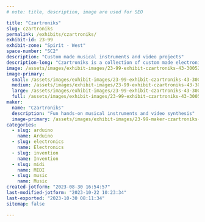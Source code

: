```yaml
---
# note: title, description, image are used for SEO

title: "Czartroniks"
slug: czartroniks
permalink: /exhibits/czartroniks/
exhibit-id: 23-99
exhibit-zone: "Spirit - West"
space-number: "SC2"
description: "Custom made musical instruments and video projects"
description-long: "Czartroniks is a collection of custom made electronical musical instruments which interfaces with audio and video projects"
image: /assets/images/exhibit-images/23-99-exhibit-czartroniks-43-300520963-594019598962080-4527272462917875817-n-1-4244-large.jpg
image-primary: 
  small: /assets/images/exhibit-images/23-99-exhibit-czartroniks-43-300520963-594019598962080-4527272462917875817-n-1-4244-small.jpg
  medium: /assets/images/exhibit-images/23-99-exhibit-czartroniks-43-300520963-594019598962080-4527272462917875817-n-1-4244-medium.jpg
  large: /assets/images/exhibit-images/23-99-exhibit-czartroniks-43-300520963-594019598962080-4527272462917875817-n-1-4244-large.jpg
  full: /assets/images/exhibit-images/23-99-exhibit-czartroniks-43-300520963-594019598962080-4527272462917875817-n-1-4244-full.jpg
maker: 
  name: "Czartroniks"
  description: "Fun hands-on musical instruments and video synthesis"
  image-primary: /assets/images/exhibit-images/23-99-maker-czartroniks-300520963-594019598962080-4527272462917875817-n-1-medium.jpg
categories: 
  - slug: arduino
    name: Arduino
  - slug: electronics
    name: Electronics
  - slug: invention
    name: Invention
  - slug: midi
    name: MIDI
  - slug: music
    name: Music
created-jotform: "2023-08-30 16:54:57"
last-modified-jotform: "2023-10-22 10:23:34"
last-exported: "2023-10-30 08:11:34"
sitemap: false

---
```

